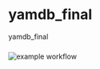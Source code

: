 # yamdb_final
yamdb_final
###
![example workflow](https://github.com/DipperPain/yamdb_final/actions/workflows/main.yml/badge.svg)
